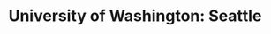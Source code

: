 ---
layout: post
title: "University of Washington: Seattle"
description: "There is no one who loves pain itself, who seeks after it and wants to have it, simply because it is pain..."
comments: true
keywords: "dummy content, lorem ipsum"
---